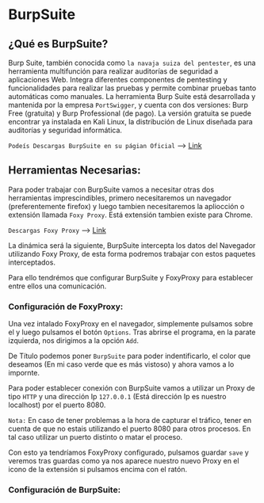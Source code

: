# BurpSuite

## ¿Qué es BurpSuite?

Burp Suite, también conocida como `la navaja suiza del pentester`, es una herramienta multifunción para realizar auditorías de seguridad a aplicaciones Web.
Integra diferentes componentes de pentesting y funcionalidades para realizar las pruebas y permite combinar pruebas tanto automáticas como manuales. La herramienta
Burp Suite está desarrollada y mantenida por la empresa `PortSwigger`, y cuenta con dos versiones: Burp Free (gratuita) y Burp Professional (de pago). La versión gratuita 
se puede encontrar ya instalada en Kali Linux, la distribución de Linux diseñada para auditorías y seguridad informática.

`Podeís Descargas BurpSuite en su págian Oficial` --> [Link](https://portswigger.net/burp/communitydownload)

## Herramientas Necesarias:

Para poder trabajar con BurpSuite vamos a necesitar otras dos herramientas imprescindibles, primero necesitaremos un navegador (preferentemente firefox) y luego 
tambien necesitaremos la apliocción o extensión llamada `Foxy Proxy`. Está extensión tambien existe para Chrome.

`Descargas Foxy Proxy` --> [Link](https://addons.mozilla.org/es/firefox/addon/foxyproxy-standard/)

La dinámica será la siguiente, BurpSuite intercepta los datos del Navegador utilizando Foxy Proxy, de esta forma podremos trabajar con estos paquetes 
interceptados.

Para ello tendrémos que configurar BurpSuite y FoxyProxy para establecer entre ellos una comunicación.

### Configuración de FoxyProxy:

Una vez intalado FoxyProxy en el navegador, simplemente pulsamos sobre el y luego pulsamos el botón `Options`. Tras abrirse el programa, en la parate izquierda, nos
dirigimos a la opción `Add`.

De Título podemos poner `BurpSuite` para poder indentificarlo, el color que deseamos (En mi caso verde que es más vistoso) y ahora vamos a lo impornte.

Para poder establecer conexión con BurpSuite vamos a utilizar un Proxy de tipo `HTTP` y una dirección Ip `127.0.0.1` (Está dirección Ip es nuestro localhost) por
el puerto 8080. 

`Nota:` En caso de tener problemas a la hora de capturar el tráfico, tener en cuenta de que no estais utilizando el puerto 8080 para otros procesos. En tal caso
utilizar un puerto distinto o matar el proceso.

Con esto ya tendríamos FoxyProxy configurado, pulsamos guardar `save` y veremos tras guardas como ya nos aparece nuestro nuevo Proxy en el icono de la extensión
si pulsamos encima con el ratón.

### Configuración de BurpSuite:






